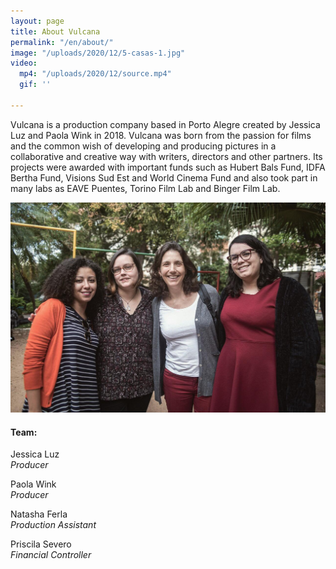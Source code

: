 ```yaml
---
layout: page
title: About Vulcana
permalink: "/en/about/"
image: "/uploads/2020/12/5-casas-1.jpg"
video:
  mp4: "/uploads/2020/12/source.mp4"
  gif: ''

---
```

Vulcana is a production company based in Porto Alegre created by Jessica Luz and Paola Wink in 2018. Vulcana was born from the passion for films and the common wish of developing and producing pictures in a collaborative and creative way with writers, directors and other partners. Its projects were awarded with important funds such as Hubert Bals Fund, IDFA Bertha Fund, Visions Sud Est and World Cinema Fund and also took part in many labs as EAVE Puentes, Torino Film Lab and Binger Film Lab.

![Image of the team](/uploads/2021/05/whatsapp-image-2021-04-29-at-10-40-39.jpeg)

<div class="team-info" markdown="1">

#### Team:

Jessica Luz  
_Producer_

Paola Wink  
_Producer_

Natasha Ferla  
_Production Assistant_

Priscila Severo  
_Financial Controller_
</div>